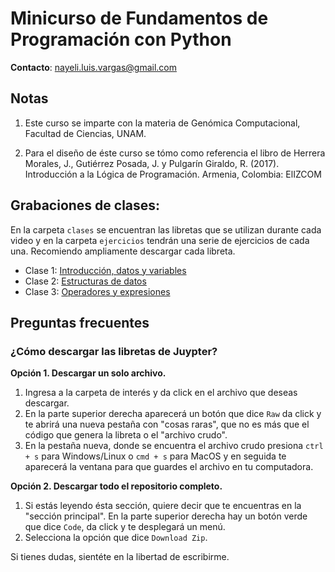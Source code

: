 #  Minicurso de Fundamentos de Programación con Python

**Contacto**: <nayeli.luis.vargas@gmail.com>

## Notas 

1. Este curso se imparte con la materia de Genómica Computacional, Facultad de Ciencias, UNAM.

2. Para el diseño de éste curso se tómo como referencia el libro de Herrera Morales, J., Gutiérrez Posada, J. y Pulgarín Giraldo, R. (2017). Introducción a la Lógica de Programación. Armenia, Colombia: ElIZCOM


## Grabaciones de clases:

En la carpeta `clases` se encuentran las libretas que se utilizan durante cada video y en la carpeta `ejercicios` tendrán una serie de ejercicios de cada una. Recomiendo ampliamente descargar cada libreta.

* Clase 1: [Introducción, datos y variables](https://drive.google.com/file/d/1UNayK5Eb3P_W1f2uk5p9G1InxGQjxPP7/view?usp=share_link)
* Clase 2: [Estructuras de datos](https://drive.google.com/file/d/1YiO9EobOIOoLtlUpiZAmxK1AD6UkEEsw/view?usp=share_link)
* Clase 3: [Operadores y expresiones](https://www.youtube.com/watch?v=10YGTC-ptVM&list=PLvN9mIQVac_T8OzPSTZWMdkAEtX0NArX5&index=1)

## Preguntas frecuentes 

### ¿Cómo descargar las libretas de Juypter? 

**Opción 1. Descargar un solo archivo.**

1. Ingresa a la carpeta de interés y da click en el archivo que deseas descargar.
2. En la parte superior derecha aparecerá un botón que dice `Raw` da click y te abrirá una nueva pestaña con "cosas raras", que no es más que el código que genera la libreta o el "archivo crudo". 
3. En la pestaña nueva, donde se encuentra el archivo crudo presiona `ctrl + s` para Windows/Linux o `cmd + s` para MacOS y en seguida te aparecerá la ventana para que guardes el archivo en tu computadora. 

**Opción 2. Descargar todo el repositorio completo.** 

1. Si estás leyendo ésta sección, quiere decir que te encuentras en la "sección principal". En la parte superior derecha hay un botón verde que dice `Code`, da click y te desplegará un menú. 
2. Selecciona la opción que dice `Download Zip`.

Si tienes dudas, sientéte en la libertad de escribirme.
